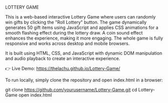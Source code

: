 LOTTERY GAME

This is a web-based interactive Lottery Game where users can randomly win gifts by clicking the "Roll Lottery" button. The game dynamically generates 50 gift items using JavaScript and applies CSS animations for a smooth flashing effect during the lottery draw. A coin sound effect enhances the experience, making it more engaging. The whole game is fully responsive and works across desktop and mobile browsers.

It is built using HTML, CSS, and JavaScript with dynamic DOM manipulation and audio playback to create an interactive experience.

👉 Live Demo: https://thelachu.github.io/Lottery-Game/

To run locally, simply clone the repository and open index.html in a browser:

git clone https://github.com/yourusername/Lottery-Game.git
cd Lottery-Game
open index.html
